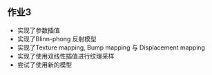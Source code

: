 ## 作业3
- 实现了参数插值
- 实现了Blinn-phong 反射模型
- 实现了Texture mapping, Bump mapping 与 Displacement mapping
- 实现了使用双线性插值进行纹理采样
- 尝试了使用新的模型
